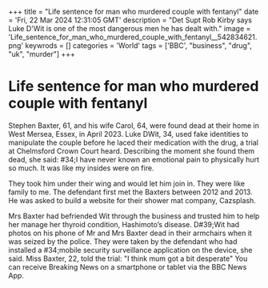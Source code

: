 +++
title = "Life sentence for man who murdered couple with fentanyl"
date = 'Fri, 22 Mar 2024 12:31:05 GMT'
description = "Det Supt Rob Kirby says Luke D'Wit is one of the most dangerous men he has dealt with."
image = 'Life_sentence_for_man_who_murdered_couple_with_fentanyl__542834621.png'
keywrods =  []
categories = 'World'
tags = ['BBC', "business", "drug", "uk", "murder"]
+++

# Life sentence for man who murdered couple with fentanyl

Stephen Baxter, 61, and his wife Carol, 64, were found dead at their home in West Mersea, Essex, in April 2023.
Luke DWit, 34, used fake identities to manipulate the couple before he laced their medication with the drug, a trial at Chelmsford Crown Court heard.
Describing the moment she found them dead, she said: <bb>#34;I have never known an emotional pain to physically hurt so much.
It was like my insides were on fire.

They took him under their wing and would let him join in.
They were like family to me.
The defendant first met the Baxters between 2012 and 2013.
He was asked to build a website for their shower mat company, Cazsplash.

Mrs Baxter had befriended Wit through the business and trusted him to help her manage her thyroid condition, Hashimoto’s disease.
D<bb>#39;Wit had photos on his phone of Mr and Mrs Baxter dead in their armchairs when it was seized by the police.
They were taken by the defendant who had installed a <bb>#34;mobile security surveillance application on the device, she said.
Miss Baxter, 22, told the trial: "I think mum got a bit desperate" You can receive Breaking News on a smartphone or tablet via the BBC News App.

